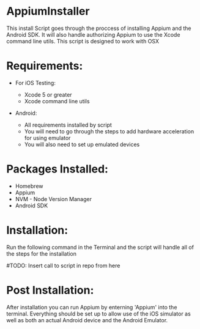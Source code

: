 AppiumInstaller
===============
This install Script goes through the proccess of installing Appium and the Android SDK. It will also handle authorizing Appium to use the Xcode command line utils. This script is designed to work with OSX

Requirements:
=============
  * For iOS Testing:
    * Xcode 5 or greater
    * Xcode command line utils
    
  * Android:
    * All requirements installed by script
    * You will need to go through the steps to add hardware acceleration for using emulator
    * You will also need to set up emulated devices
    
Packages Installed:
===================
  * Homebrew
  * Appium
  * NVM - Node Version Manager
  * Android SDK
    
Installation:
=============
Run the following command in the Terminal and the script will handle all of the steps for the installation

  #TODO: Insert call to script in repo from here
  
Post Installation:
==================
After installation you can run Appium by enterning 'Appium' into the terminal. Everything should be set up to allow use of the iOS simulator as well as both an actual Android device and the Android Emulator.
